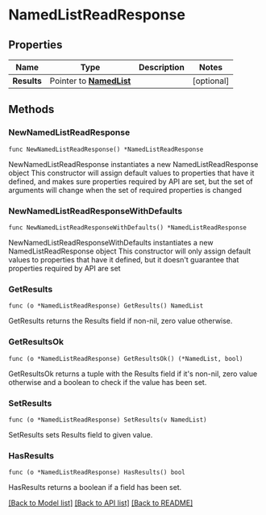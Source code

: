 # NamedListReadResponse

## Properties

Name | Type | Description | Notes
------------ | ------------- | ------------- | -------------
**Results** | Pointer to [**NamedList**](NamedList.md) |  | [optional] 

## Methods

### NewNamedListReadResponse

`func NewNamedListReadResponse() *NamedListReadResponse`

NewNamedListReadResponse instantiates a new NamedListReadResponse object
This constructor will assign default values to properties that have it defined,
and makes sure properties required by API are set, but the set of arguments
will change when the set of required properties is changed

### NewNamedListReadResponseWithDefaults

`func NewNamedListReadResponseWithDefaults() *NamedListReadResponse`

NewNamedListReadResponseWithDefaults instantiates a new NamedListReadResponse object
This constructor will only assign default values to properties that have it defined,
but it doesn't guarantee that properties required by API are set

### GetResults

`func (o *NamedListReadResponse) GetResults() NamedList`

GetResults returns the Results field if non-nil, zero value otherwise.

### GetResultsOk

`func (o *NamedListReadResponse) GetResultsOk() (*NamedList, bool)`

GetResultsOk returns a tuple with the Results field if it's non-nil, zero value otherwise
and a boolean to check if the value has been set.

### SetResults

`func (o *NamedListReadResponse) SetResults(v NamedList)`

SetResults sets Results field to given value.

### HasResults

`func (o *NamedListReadResponse) HasResults() bool`

HasResults returns a boolean if a field has been set.


[[Back to Model list]](../README.md#documentation-for-models) [[Back to API list]](../README.md#documentation-for-api-endpoints) [[Back to README]](../README.md)


